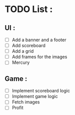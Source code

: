 # TODO List :

## UI :

- [ ] Add a banner and a footer
- [ ] Add scoreboard
- [ ] Add a grid
- [ ] Add frames for the images
- [ ] Mercury

## Game :

- [ ] Implement scoreboard logic
- [ ] Implement game logic
- [ ] Fetch images
- [ ] Profit
